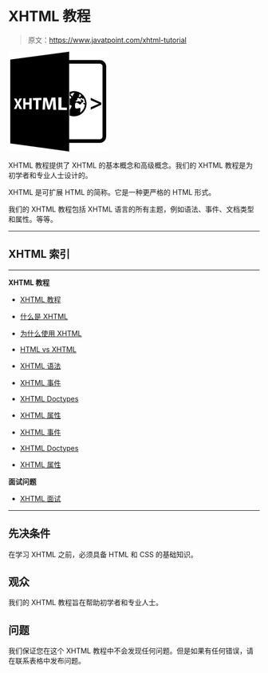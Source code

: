 # XHTML 教程

> 原文：<https://www.javatpoint.com/xhtml-tutorial>

![XHTML Tutorial](img/bc831c4fe4ecfd2d6bbf7657f498c615.png)

XHTML 教程提供了 XHTML 的基本概念和高级概念。我们的 XHTML 教程是为初学者和专业人士设计的。

XHTML 是可扩展 HTML 的简称。它是一种更严格的 HTML 形式。

我们的 XHTML 教程包括 XHTML 语言的所有主题，例如语法、事件、文档类型和属性。等等。

* * *

## XHTML 索引

* * *

**XHTML 教程**

*   [XHTML 教程](xhtml-tutorial)
*   [什么是 XHTML](what-is-xhtml)
*   [为什么使用 XHTML](why-use-xhtml)
*   [HTML vs XHTML](html-vs-xhtml)
*   [XHTML 语法](xhtml-syntax)
*   [XHTML 事件](xhtml-events)
*   [XHTML Doctypes](xhtml-doctypes)
*   [XHTML 属性](xhtml-attributes)

*   [XHTML 事件](xhtml-events)
*   [XHTML Doctypes](xhtml-doctypes)
*   [XHTML 属性](xhtml-attributes)

**面试问题**

*   [XHTML 面试](xhtml-interview-questions)

* * *

## 先决条件

在学习 XHTML 之前，必须具备 HTML 和 CSS 的基础知识。

## 观众

我们的 XHTML 教程旨在帮助初学者和专业人士。

## 问题

我们保证您在这个 XHTML 教程中不会发现任何问题。但是如果有任何错误，请在联系表格中发布问题。
